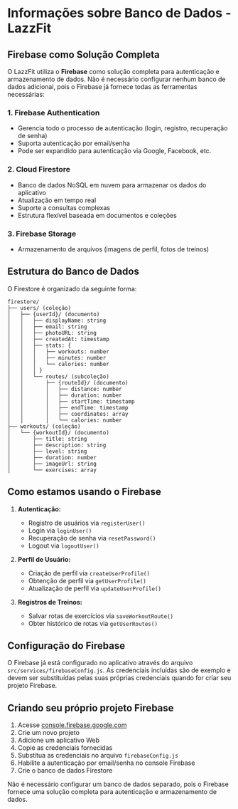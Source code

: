 # Informações sobre Banco de Dados - LazzFit

## Firebase como Solução Completa

O LazzFit utiliza o **Firebase** como solução completa para autenticação e armazenamento de dados. Não é necessário configurar nenhum banco de dados adicional, pois o Firebase já fornece todas as ferramentas necessárias:

### 1. Firebase Authentication

- Gerencia todo o processo de autenticação (login, registro, recuperação de senha)
- Suporta autenticação por email/senha
- Pode ser expandido para autenticação via Google, Facebook, etc.

### 2. Cloud Firestore

- Banco de dados NoSQL em nuvem para armazenar os dados do aplicativo
- Atualização em tempo real
- Suporte a consultas complexas
- Estrutura flexível baseada em documentos e coleções

### 3. Firebase Storage

- Armazenamento de arquivos (imagens de perfil, fotos de treinos)

## Estrutura do Banco de Dados

O Firestore é organizado da seguinte forma:

```
firestore/
├── users/ (coleção)
│   ├── {userId}/ (documento)
│   │   ├── displayName: string
│   │   ├── email: string
│   │   ├── photoURL: string
│   │   ├── createdAt: timestamp
│   │   ├── stats: {
│   │   │   ├── workouts: number
│   │   │   ├── minutes: number
│   │   │   └── calories: number
│   │   │ }
│   │   └── routes/ (subcoleção)
│   │       ├── {routeId}/ (documento)
│   │       │   ├── distance: number
│   │       │   ├── duration: number
│   │       │   ├── startTime: timestamp
│   │       │   ├── endTime: timestamp
│   │       │   ├── coordinates: array
│   │       │   └── calories: number
├── workouts/ (coleção)
│   └── {workoutId}/ (documento)
│       ├── title: string
│       ├── description: string
│       ├── level: string
│       ├── duration: number
│       ├── imageUrl: string
│       └── exercises: array
```

## Como estamos usando o Firebase

1. **Autenticação:**
   - Registro de usuários via `registerUser()`
   - Login via `loginUser()`
   - Recuperação de senha via `resetPassword()`
   - Logout via `logoutUser()`

2. **Perfil de Usuário:**
   - Criação de perfil via `createUserProfile()`
   - Obtenção de perfil via `getUserProfile()`
   - Atualização de perfil via `updateUserProfile()`

3. **Registros de Treinos:**
   - Salvar rotas de exercícios via `saveWorkoutRoute()`
   - Obter histórico de rotas via `getUserRoutes()`

## Configuração do Firebase

O Firebase já está configurado no aplicativo através do arquivo `src/services/firebaseConfig.js`. As credenciais incluídas são de exemplo e devem ser substituídas pelas suas próprias credenciais quando for criar seu projeto Firebase.

## Criando seu próprio projeto Firebase

1. Acesse [console.firebase.google.com](https://console.firebase.google.com)
2. Crie um novo projeto
3. Adicione um aplicativo Web
4. Copie as credenciais fornecidas
5. Substitua as credenciais no arquivo `firebaseConfig.js`
6. Habilite a autenticação por email/senha no console Firebase
7. Crie o banco de dados Firestore

Não é necessário configurar um banco de dados separado, pois o Firebase fornece uma solução completa para autenticação e armazenamento de dados.

